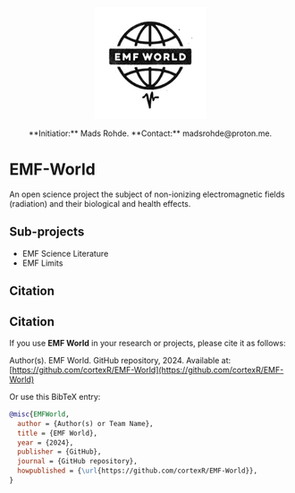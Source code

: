 <p align="center">
  <img src="./images/emf-world_logo.png" alt="EMF World Logo" width="200"/>
</p>

<p align="center">
**Initiatior:** Mads Rohde. **Contact:** madsrohde@proton.me.
</p>

# EMF-World
An open science project the subject of non-ionizing electromagnetic fields (radiation) and their biological and health effects.

## Sub-projects

* EMF Science Literature
* EMF Limits


## Citation

## Citation

If you use **EMF World** in your research or projects, please cite it as follows:

Author(s). EMF World. GitHub repository, 2024. Available at: [https://github.com/cortexR/EMF-World](https://github.com/cortexR/EMF-World)

Or use this BibTeX entry:

```bibtex
@misc{EMFWorld,
  author = {Author(s) or Team Name},
  title = {EMF World},
  year = {2024},
  publisher = {GitHub},
  journal = {GitHub repository},
  howpublished = {\url{https://github.com/cortexR/EMF-World}},
}

